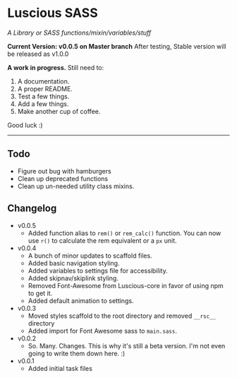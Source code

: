 # Luscious SASS
*A Library or SASS functions/mixin/variables/stuff*

**Current Version: v0.0.5 on Master branch**
After testing, Stable version will be released as v1.0.0


**A work in progress.**
Still need to:
1. A documentation.
2. A proper README.
3. Test a few things.
4. Add a few things.
5. Make another cup of coffee.

Good luck :)

---

## Todo
- Figure out bug with hamburgers
- Clean up deprecated functions
- Clean up un-needed utility class mixins.

## Changelog
- v0.0.5
	- Added function alias to `rem()` or `rem_calc()` function. You can now use `r()` to calculate the rem equivalent or a `px` unit.
- v0.0.4
	- A bunch of minor updates to scaffold files.
	- Added basic navigation styling.
	- Added variables to settings file for accessibility.
	- Added skipnav/skiplink styling.
	- Removed Font-Awesome from Luscious-core in favor of using npm to get it.
	- Added default animation to settings.
- v0.0.3
	- Moved styles scaffold to the root directory and removed `__rsc__` directory
	- Added import for Font Awesome sass to `main.sass`.
- v0.0.2
	- So. Many. Changes. This is why it's still a beta version. I'm not even going to write them down here. :)
- v0.0.1
	- Added initial task files